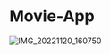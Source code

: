 # Movie-App

![IMG_20221120_160750](https://user-images.githubusercontent.com/102143515/202905912-569bc542-7bb4-4ab2-bbf6-fac8d1e87ea0.jpg)
